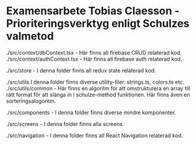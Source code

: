 # Examensarbete Tobias Claesson - Prioriteringsverktyg enligt Schulzes valmetod

./src/context/dbContext.tsx - Här finns all firebase CRUD relaterad kod.
./src/context/authContext.tsx - Här finns all firebase auth relaterad kod.

./src/store - I denna folder finns all redux state relaterad kod.

./src/utils I denna folder finns diverse utility-filer. strings.ts, colors.ts etc.
./src/utils/common - Här finns en algoritm för att omstrukturera en array till rätt format för att slänga in i schulze-method funktionen.
                     Här finns även en sorteringsalogoritm.

./src/components - I denna folder finns diverse mindre komponenter.

./src/screens - I denna folder finns alla screens.

./src/navigation - I denna folder finns all React Navigation relaterad kod.
